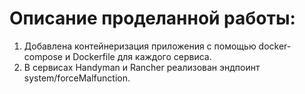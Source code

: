 # Описание проделанной работы:
1. Добавлена контейнеризация приложения с помощью docker-compose и Dockerfile для каждого сервиса.
2. В сервисах Handyman и Rancher реализован эндпоинт system/forceMalfunction.
